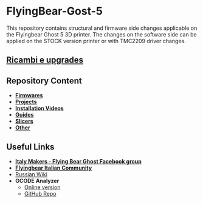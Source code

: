 # FlyingBear-Gost-5

This repository contains structural and firmware side changes applicable on the Flyingbear Ghost 5 3D printer.
The changes on the software side can be applied on the STOCK version printer or with TMC2209 driver changes.

## [Ricambi e upgrades](https://www.1612.it/wp/ricambi-e-upgrades-flying-bear-ghost-5/)

## Repository Content

- **[Firmwares](Firmwares)**
- **[Projects](Projects)**
- **[Installation Videos](Installation_Videos)**
- **[Guides](Guides)**
- **[Slicers](Slicers/README.md)**
- **[Other](Other)**


## Useful Links

- [**Italy Makers - Flying Bear Ghost Facebook group**](/groups/907067056500590)
- [**Flyingbear Italian Community**](https://fbghostita.miraheze.org/wiki/Pagina_principale)
- [Russian Wiki](https://flyingbear.info/ru/решения)
- **GCODE Analyzer**
    - [Online version](http://www.gcodeanalyser.com)
    - [GitHub Repo](https://github.com/syue87/GCodeAnalyser)

